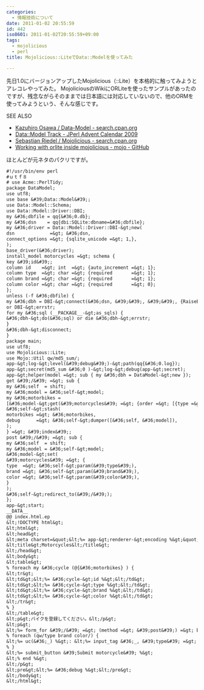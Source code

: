 ```yaml
---
categories:
  - 情報技術について
date: 2011-01-02 20:55:59
id: 442
iso8601: 2011-01-02T20:55:59+09:00
tags:
  - mojolicious
  - perl
title: Mojolicious::LiteでData::Modelを使ってみた

---
```


先日1.0にバージョンアップしたMojolicious（::Lite）を本格的に触ってみようとアレコレやってみた。
MojoliciousのWikiにORLiteを使ったサンプルがあったのですが、残念ながらそのままでは日本語には対応していないので、他のORMを使ってみようという、そんな感じです。
<div>
<p>SEE ALSO</p>
<ul>
<li><a href="http://search.cpan.org/dist/Data-Model/" target="_blank">Kazuhiro Osawa / Data-Model - search.cpan.org</a></li>
<li><a href="http://perl-users.jp/articles/advent-calendar/2009/data-model/" target="_blank">Data::Model Track - JPerl Advent Calendar 2009</a></li>
<li><a href="http://search.cpan.org/dist/Mojolicious/" target="_blank">Sebastian Riedel / Mojolicious - search.cpan.org</a></li>
<li><a href="https://github.com/kraih/mojo/wiki" target="_blank">Working with orlite inside mojolicious - mojo - GitHub</a></li>
</ul>
</div>


ほとんどが元ネタのパクリですが。
```default
#!/usr/bin/env perl
#ｕｔｆ８
# use Acme::PerlTidy;
package DataModel;
use utf8;
use base &#39;Data::Model&#39;;
use Data::Model::Schema;
use Data::Model::Driver::DBI;
my &#36;dbfile = qq{&#36;0.db};
my &#36;dsn    = qq{dbi:SQLite:dbname=&#36;dbfile};
my &#36;driver = Data::Model::Driver::DBI-&gt;new(
dsn             =&gt; &#36;dsn,
connect_options =&gt; {sqlite_unicode =&gt; 1,},
);
base_driver(&#36;driver);
install_model motorcycles =&gt; schema {
key &#39;id&#39;;
column id    =&gt; int  =&gt; {auto_increment =&gt; 1};
column type  =&gt; char =&gt; {required       =&gt; 1};
column brand =&gt; char =&gt; {required       =&gt; 1};
column color =&gt; char =&gt; {required       =&gt; 0};
};
unless (-f &#36;dbfile) {
my &#36;dbh = DBI-&gt;connect(&#36;dsn, &#39;&#39;, &#39;&#39;, {RaiseError =&gt; 1, PrintError =&gt; 0})
or DBI-&gt;errstr;
for my &#36;sql (__PACKAGE__-&gt;as_sqls) {
&#36;dbh-&gt;do(&#36;sql) or die &#36;dbh-&gt;errstr;
}
&#36;dbh-&gt;disconnect;
}
package main;
use utf8;
use Mojolicious::Lite;
use Mojo::Util qw/md5_sum/;
app-&gt;log-&gt;level(&#39;debug&#39;)-&gt;path(qq{&#36;0.log});
app-&gt;secret(md5_sum &#36;0 )-&gt;log-&gt;debug(app-&gt;secret);
app-&gt;helper(model =&gt; sub { my &#36;dbh = DataModel-&gt;new });
get &#39;/&#39; =&gt; sub {
my &#36;self  = shift;
my &#36;model = &#36;self-&gt;model;
my &#36;motorbikes =
[&#36;model-&gt;get(&#39;motorcycles&#39; =&gt; {order =&gt; [{type =&gt; &#39;ASC&#39;}],})];
&#36;self-&gt;stash(
motorbikes =&gt; &#36;motorbikes,
debug      =&gt; &#36;self-&gt;dumper([&#36;self, &#36;model]),
);
} =&gt; &#39;index&#39;;
post &#39;/&#39; =&gt; sub {
my &#36;self  = shift;
my &#36;model = &#36;self-&gt;model;
&#36;model-&gt;set(
&#39;motorcycles&#39; =&gt; {
type  =&gt; &#36;self-&gt;param(&#39;type&#39;),
brand =&gt; &#36;self-&gt;param(&#39;brand&#39;),
color =&gt; &#36;self-&gt;param(&#39;color&#39;),
}
);
&#36;self-&gt;redirect_to(&#39;/&#39;);
};
app-&gt;start;
__DATA__
@@ index.html.ep
&lt;!DOCTYPE html&gt;
&lt;html&gt;
&lt;head&gt;
&lt;meta charset=&quot;&lt;%= app-&gt;renderer-&gt;encoding %&gt;&quot;&gt;
&lt;title&gt;Motorcycles&lt;/title&gt;
&lt;/head&gt;
&lt;body&gt;
&lt;table&gt;
% foreach my &#36;cycle (@{&#36;motorbikes} ) {
&lt;tr&gt;
&lt;td&gt;&lt;%= &#36;cycle-&gt;id %&gt;&lt;/td&gt;
&lt;td&gt;&lt;%= &#36;cycle-&gt;type %&gt;&lt;/td&gt;
&lt;td&gt;&lt;%= &#36;cycle-&gt;brand %&gt;&lt;/td&gt;
&lt;td&gt;&lt;%= &#36;cycle-&gt;color %&gt;&lt;/td&gt;
&lt;/tr&gt;
% }
&lt;/table&gt;
&lt;p&gt;バイクを登録してください。&lt;/p&gt;
&lt;p&gt;
&lt;%= form_for &#39;/&#39; =&gt; (method =&gt; &#39;post&#39;) =&gt; begin %&gt;
% foreach (qw/type brand color/) {
&lt;%= uc(&#36;_) %&gt;: &lt;%= input_tag &#36;_, &#39;type&#39; =&gt; &#39;text&#39; %&gt;&lt;br /&gt;
% }
&lt;%= submit_button &#39;Submit motorcycle&#39; %&gt;
&lt;% end %&gt;
&lt;/p&gt;
&lt;pre&gt;&lt;%= &#36;debug %&gt;&lt;/pre&gt;
&lt;/body&gt;
&lt;/html&gt;
```
    	